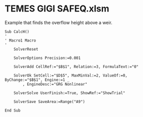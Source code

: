 # TEMES GIGI SAFEQ.xlsm
Example that finds the overflow height above a weir.
```
Sub CalcH()
'
' Macro1 Macro
'
    SolverReset
    
    SolverOptions Precision:=0.001

    SolverAdd CellRef:="$B$1", Relation:=3, FormulaText:="0"

    SolverOk SetCell:="$D$5", MaxMinVal:=2, ValueOf:=0, ByChange:="$B$1", Engine:=1 _
        , EngineDesc:="GRG Nonlinear"
    
    SolverSolve UserFinish:=True, ShowRef:="ShowTrial"
    
    SolverSave SaveArea:=Range("A9")
    
End Sub

```